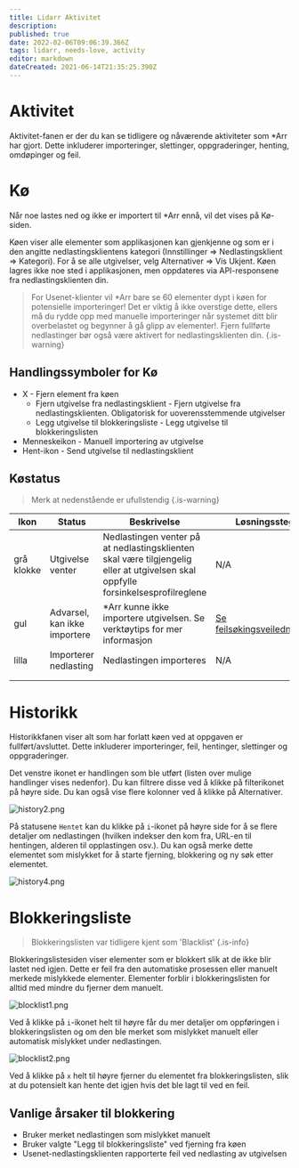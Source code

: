 ```yaml
---
title: Lidarr Aktivitet
description: 
published: true
date: 2022-02-06T09:06:39.366Z
tags: lidarr, needs-love, activity
editor: markdown
dateCreated: 2021-06-14T21:35:25.390Z
---
```


# Aktivitet

Aktivitet-fanen er der du kan se tidligere og nåværende aktiviteter som \*Arr har gjort. Dette inkluderer importeringer, slettinger, oppgraderinger, henting, omdøpinger og feil.

# Kø

Når noe lastes ned og ikke er importert til \*Arr ennå, vil det vises på Kø-siden.

Køen viser alle elementer som applikasjonen kan gjenkjenne og som er i den angitte nedlastingsklientens kategori (Innstillinger => Nedlastingsklient => Kategori). For å se alle utgivelser, velg Alternativer => Vis Ukjent. Køen lagres ikke noe sted i applikasjonen, men oppdateres via API-responsene fra nedlastingsklienten din.

> For Usenet-klienter vil \*Arr bare se 60 elementer dypt i køen for potensielle importeringer! Det er viktig å ikke overstige dette, ellers må du rydde opp med manuelle importeringer når systemet ditt blir overbelastet og begynner å gå glipp av elementer!.
> Fjern fullførte nedlastinger bør også være aktivert for nedlastingsklienten din. {.is-warning}

## Handlingssymboler for Kø

- X - Fjern element fra køen
  - Fjern utgivelse fra nedlastingsklient - Fjern utgivelse fra nedlastingsklienten. Obligatorisk for uoverensstemmende utgivelser
  - Legg utgivelse til blokkeringsliste - Legg utgivelse til blokkeringslisten
- Menneskeikon - Manuell importering av utgivelse
- Hent-ikon - Send utgivelse til nedlastingsklient

## Køstatus

> Merk at nedenstående er ufullstendig {.is-warning}

| Ikon       | Status                   | Beskrivelse                                                                                     | Løsningssteg                                             |
| ---------- | ------------------------ | ----------------------------------------------------------------------------------------------- | -------------------------------------------------------- |
| grå klokke | Utgivelse venter          | Nedlastingen venter på at nedlastingsklienten skal være tilgjengelig eller at utgivelsen skal oppfylle forsinkelsesprofilreglene | N/A                                                      |
| gul        | Advarsel, kan ikke importere | \*Arr kunne ikke importere utgivelsen. Se verktøytips for mer informasjon                    | [Se feilsøkingsveiledningen](/lidarr/troubleshooting) |
| lilla      | Importerer nedlasting       | Nedlastingen importeres                                                                           | N/A                                                      |
|            |                          |                                                                                                 |                                                          |
|            |                          |                                                                                                 |                                                          |

# Historikk

Historikkfanen viser alt som har forlatt køen ved at oppgaven er fullført/avsluttet. Dette inkluderer importeringer, feil, hentinger, slettinger og oppgraderinger.

Det venstre ikonet er handlingen som ble utført (listen over mulige handlinger vises nedenfor). Du kan filtrere disse ved å klikke på filterikonet på høyre side. Du kan også vise flere kolonner ved å klikke på Alternativer.

![history2.png](/assets/lidarr/history2.png)

På statusene `Hentet` kan du klikke på `i`-ikonet på høyre side for å se flere detaljer om nedlastingen (hvilken indekser den kom fra, URL-en til hentingen, alderen til opplastingen osv.). Du kan også merke dette elementet som mislykket for å starte fjerning, blokkering og ny søk etter elementet.

![history4.png](/assets/lidarr/history4.png)

# Blokkeringsliste

> Blokkeringslisten var tidligere kjent som 'Blacklist' {.is-info}

Blokkeringslistesiden viser elementer som er blokkert slik at de ikke blir lastet ned igjen. Dette er feil fra den automatiske prosessen eller manuelt merkede mislykkede elementer. Elementer forblir i blokkeringslisten for alltid med mindre du fjerner dem manuelt.

![blocklist1.png](/assets/lidarr/blocklist1.png)

Ved å klikke på `i`-ikonet helt til høyre får du mer detaljer om oppføringen i blokkeringslisten og om den ble merket som mislykket manuelt eller automatisk mislykket under nedlastingen.

![blocklist2.png](/assets/lidarr/blocklist2.png)

Ved å klikke på `x` helt til høyre fjerner du elementet fra blokkeringslisten, slik at du potensielt kan hente det igjen hvis det ble lagt til ved en feil.

## Vanlige årsaker til blokkering

- Bruker merket nedlastingen som mislykket manuelt
- Bruker valgte "Legg til blokkeringsliste" ved fjerning fra køen
- Usenet-nedlastingsklienten rapporterte feil ved nedlasting av utgivelsen